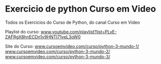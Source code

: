 # Exercicio de python Curso em Video
Todos os Exercícios do Curso de Python, do canal Curso em Video

Playlist do curso:
www.youtube.com/playlist?list=PLvE-ZAFRgX8hnECDn1v9HNTI71veL3oW0

Site do Curso:
www.cursoemvideo.com/curso/python-3-mundo-1/
www.cursoemvideo.com/curso/python-3-mundo-2/
www.cursoemvideo.com/curso/python-3-mundo-3/
